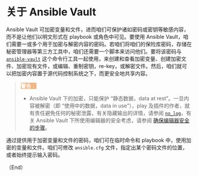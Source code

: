 # 关于 Ansible Vault

Ansible Vault 可加密变量和文件，进而咱们可保护诸如密码或密钥等敏感内容，而不是让他们以明文形式在 playbook 或角色中可见。要使用 Ansible Vault，咱们需要一或多个用于加密与解密内容的密码。若咱们将咱们的保险库密码，存储在秘密管理器等第三方工具中，咱们还需要一个脚本来访问他们。要将该密码与 [`ansible-vault`](../cli/ansible-vault.md) 这个命令行工具一起使用，来创建和查看加密变量、创建加密文件、加密现有文件，或编辑、重制密钥，re-key，或解密文件。然后，咱们就可以把加密内容置于源代码控制系统之下，而更安全地共享内容。


> <span style="background-color: #f0b37e; color: white; width: 100%"> **警告**：</span>
>
> - Ansible Vault 下的加密，只能保护 “静态数据，data at rest”。一旦内容被解密（即 “使用中的数据，data in use”），play 及插件的作者，就有责任避免任何的秘密泄露，有关隐藏输出的详情，请参阅 [`no_log`](https://docs.ansible.com/ansible/latest/reference_appendices/faq.html#keep-secret-data)，有关 Ansible Vault 下所使用编辑器的安全考虑，请参阅 [确保编辑器安全的步骤](encryping.md#保全编辑器的步骤)。


通过提供用于加密变量和文件的密码，咱们可在临时命令和 playbook 中，使用加密的变量和文件。咱们可修改 `ansible.cfg` 文件，指定出某个密码文件的位置，或者始终提示输入密码。

（End）


